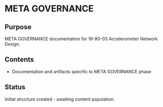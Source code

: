 # META GOVERNANCE

## Purpose
META GOVERNANCE documentation for 18-80-03 Accelerometer Network Design.

## Contents
- Documentation and artifacts specific to META GOVERNANCE phase

## Status
Initial structure created - awaiting content population.
